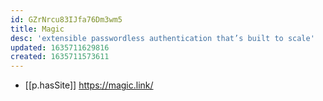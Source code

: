 ```yaml
---
id: GZrNrcu83IJfa76Dm3wm5
title: Magic
desc: 'extensible passwordless authentication that’s built to scale'
updated: 1635711629816
created: 1635711573611
---
```


- [[p.hasSite]] https://magic.link/
